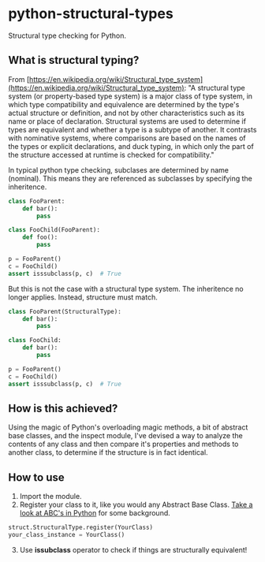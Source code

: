 # python-structural-types
Structural type checking for Python.

## What is structural typing?
From [https://en.wikipedia.org/wiki/Structural_type_system](https://en.wikipedia.org/wiki/Structural_type_system):
"A structural type system (or property-based type system) is a major class of type system, in which type compatibility and equivalence are determined by the type's actual structure or definition, and not by other characteristics such as its name or place of declaration. Structural systems are used to determine if types are equivalent and whether a type is a subtype of another. It contrasts with nominative systems, where comparisons are based on the names of the types or explicit declarations, and duck typing, in which only the part of the structure accessed at runtime is checked for compatibility."

In typical python type checking, subclases are determined by name (nominal). This means they are referenced as subclasses by specifying the inheritence.
```python
class FooParent:
    def bar():
        pass

class FooChild(FooParent):
    def foo():
        pass

p = FooParent()
c = FooChild()
assert isssubclass(p, c)  # True
```

But this is not the case with a structural type system. The inheritence no longer applies. Instead, structure must match.

```python
class FooParent(StructuralType):
    def bar():
        pass

class FooChild:
    def bar():
        pass

p = FooParent()
c = FooChild()
assert isssubclass(p, c)  # True
```

## How is this achieved?
Using the magic of Python's overloading magic methods, a bit of abstract base classes, and the inspect module, I've devised a way to analyze the contents of any class and then compare it's properties and methods to another class, to determine if the structure is in fact identical.

## How to use
1. Import the module.
2. Register your class to it, like you would any Abstract Base Class. [Take a look at ABC's in Python](https://docs.python.org/2/library/abc.html) for some background.

```python
struct.StructuralType.register(YourClass)
your_class_instance = YourClass()
```

3. Use **issubclass** operator to check if things are structurally equivalent!
